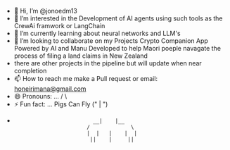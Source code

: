 - 👋 Hi, I’m @jonoedm13
- 👀 I’m interested in the Development of AI agents using such tools as the CrewAi framwork or LangChain 
- 🌱 I’m currently learning about neural networks and LLM's 
- 💞️ I’m looking to collaborate on my Projects Crypto Companion App Powered by AI and Manu Developed to help Maori poeple navagate the process of filing a land claims in New Zealand
- there are other projects in the pipeline but will update when near completion 
- 📫 How to reach me make a Pull request or email: honeirimana@gmail.com
- 😄 Pronouns: ...               /   \
- ⚡ Fun fact: ... Pigs Can Fly (" | ")
-                              __|    |__
                             /             \               
                             |  |   |    |  |
                              ||    |     ||  
<!---
jonoedm13/jonoedm13 is a ✨ special ✨ repository because its `README.md` (this file) appears on your GitHub profile.
You can click the Preview link to take a look at your changes.
--->

